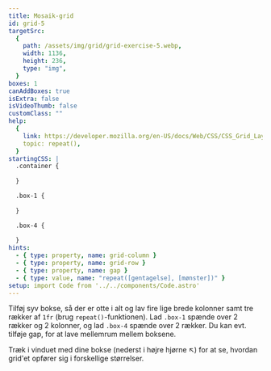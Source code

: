 ```yaml
---
title: Mosaik-grid
id: grid-5
targetSrc:
  {
    path: /assets/img/grid/grid-exercise-5.webp,
    width: 1136,
    height: 236,
    type: "img",
  }
boxes: 1
canAddBoxes: true
isExtra: false
isVideoThumb: false
customClass: ""
help:
  {
    link: https://developer.mozilla.org/en-US/docs/Web/CSS/CSS_Grid_Layout/Basic_Concepts_of_Grid_Layout#track_listings_with_repeat_notation,
    topic: repeat(),
  }
startingCSS: |
  .container {
    
  }

  .box-1 {
    
  }

  .box-4 {
    
  }
hints:
  - { type: property, name: grid-column }
  - { type: property, name: grid-row }
  - { type: property, name: gap }
  - { type: value, name: "repeat([gentagelse], [mønster])" }
setup: import Code from '../../components/Code.astro'
---
```


Tilføj syv bokse, så der er otte i alt og lav fire lige brede kolonner samt tre rækker af <Code>1fr</Code> (brug <Code>repeat()</Code>-funktionen). Lad <Code type="selector">.box-1</Code> spænde over 2 rækker og 2 kolonner, og lad <Code type="selector">.box-4</Code> spænde over 2 rækker. Du kan evt. tilføje gap, for at lave mellemrum mellem boksene.

Træk i vinduet med dine bokse (nederst i højre hjørne <span class="resize">↖</span>) for at se, hvordan grid'et opfører sig i forskellige størrelser.
